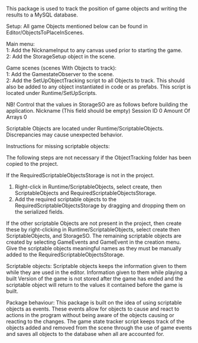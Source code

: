 This package is used to track the position of game objects and writing the results to a MySQL database.

Setup:
All game Objects mentioned below can be found in Editor/ObjectsToPlaceInScenes.

Main menu:\
1: Add the NicknameInput to any canvas used prior to starting the game.\
2: Add the StorageSetup object in the scene.

Game scenes (scenes With Objects to track):\
1: Add the GamestateObserver to the scene.\
2: Add the SetUpObjectTracking script to all Objects to track. This should also be added to any object instantiated in code or as prefabs. This script is located under Runtime/SetUpScripts.


NB!
Control that the values in StorageSO are as follows before building the application.
Nickname 			(This field should be empty)
Session ID 		0
Amount Of Arrays 	0

Scriptable Objects are located under Runtime/ScriptableObjects.\
Discrepancies may cause unexpected behavior.


Instructions for missing scriptable objects:

The following steps are not necessary if the ObjectTracking folder has been copied to the project.

If the RequiredScriptableObjectsStorage is not in the project.

1. Right-click in Runtime/ScriptableObjects, select create, then ScriptableObjects and RequiredScriptableObjectsStorage.
2. Add the required scriptable objects to the RequiredScriptableObjectsStorage by dragging and dropping them on the serialized fields.

If the other scriptable Objects are not present in the project, then create these by right-clicking in Runtime/ScriptableObjects, select create then ScriptableObjects, and StorageSO. The remaining scriptable objects are created by selecting GameEvents and GameEvent in the creation menu.
Give the scriptable objects meaningful names as they must be manually added to the RequiredScriptableObjectsStorage.

Scriptable objects:
Scriptable objects keeps the information given to them while they are used in the editor. Information given to them while playing a built Version of the game is not stored after the game has ended and the scriptable object will return to the values it contained before the game is built.

Package behaviour:
This package is built on the idea of using scriptable objects as events. These events allow for objects to cause and react to actions in the program without being aware of the objects causing or reacting to the changes.
The game state tracker script keeps track of the objects added and removed from the scene through the use of game events and saves all objects to the database when all are accounted for.
